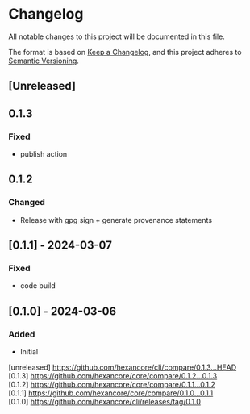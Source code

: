 # Changelog
All notable changes to this project will be documented in this file.

The format is based on [Keep a Changelog](https://keepachangelog.com/en/1.0.0/),
and this project adheres to [Semantic Versioning](https://semver.org/spec/v2.0.0.html).

## [Unreleased]

## 0.1.3

### Fixed

- publish action

## 0.1.2

### Changed

- Release with gpg sign + generate provenance statements

## [0.1.1] - 2024-03-07

### Fixed

- code build

## [0.1.0] - 2024-03-06

### Added

- Initial

[unreleased] https://github.com/hexancore/cli/compare/0.1.3...HEAD   
[0.1.3] https://github.com/hexancore/core/compare/0.1.2...0.1.3      
[0.1.2] https://github.com/hexancore/core/compare/0.1.1...0.1.2     
[0.1.1] https://github.com/hexancore/core/compare/0.1.0...0.1.1    
[0.1.0] https://github.com/hexancore/cli/releases/tag/0.1.0  

